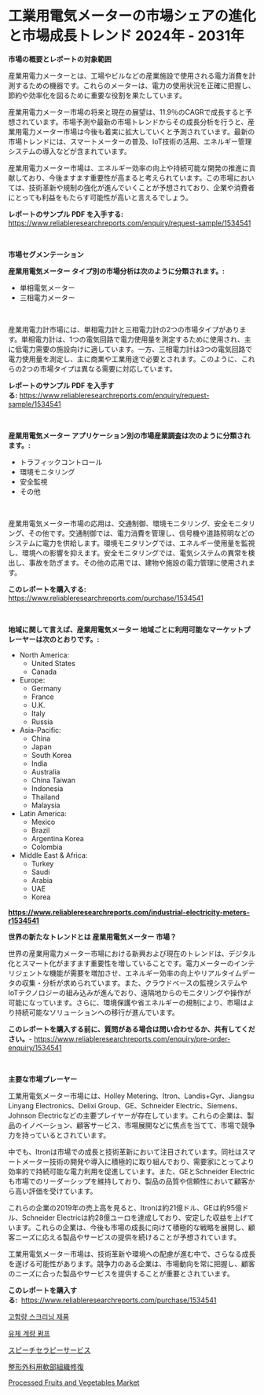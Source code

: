 <p><h1>工業用電気メーターの市場シェアの進化と市場成長トレンド 2024年 - 2031年</h1></p><p><strong>市場の概要とレポートの対象範囲</strong></p>
<p><p>産業用電力メーターとは、工場やビルなどの産業施設で使用される電力消費を計測するための機器です。これらのメーターは、電力の使用状況を正確に把握し、節約や効率化を図るために重要な役割を果たしています。</p><p>産業用電力メーター市場の将来と現在の展望は、11.9％のCAGRで成長すると予想されています。市場予測や最新の市場トレンドからその成長分析を行うと、産業用電力メーター市場は今後も着実に拡大していくと予測されています。最新の市場トレンドには、スマートメーターの普及、IoT技術の活用、エネルギー管理システムの導入などが含まれています。</p><p>産業用電力メーター市場は、エネルギー効率の向上や持続可能な開発の推進に貢献しており、今後ますます重要性が高まると考えられています。この市場においては、技術革新や規制の強化が進んでいくことが予想されており、企業や消費者にとっても利益をもたらす可能性が高いと言えるでしょう。</p></p>
<p><strong>レポートのサンプル PDF を入手する:</strong> <a href="https://www.reliableresearchreports.com/enquiry/request-sample/1534541">https://www.reliableresearchreports.com/enquiry/request-sample/1534541</a></p>
<p>&nbsp;</p>
<p><strong>市場セグメンテーション</strong></p>
<p><strong>産業用電気メーター タイプ別の市場分析は次のように分類されます。:</strong></p>
<p><ul><li>単相電気メーター</li><li>三相電力メーター</li></ul></p>
<p>&nbsp;</p>
<p><p>産業用電力計市場には、単相電力計と三相電力計の2つの市場タイプがあります。単相電力計は、1つの電気回路で電力使用量を測定するために使用され、主に低電力需要の施設向けに適しています。一方、三相電力計は3つの電気回路で電力使用量を測定し、主に商業や工業用途で必要とされます。このように、これらの2つの市場タイプは異なる需要に対応しています。</p></p>
<p><strong>レポートのサンプル PDF を入手する:</strong>&nbsp;<a href="https://www.reliableresearchreports.com/enquiry/request-sample/1534541">https://www.reliableresearchreports.com/enquiry/request-sample/1534541</a></p>
<p>&nbsp;</p>
<p><strong> 産業用電気メーター アプリケーション別の市場産業調査は次のように分類されます。:</strong></p>
<p><ul><li>トラフィックコントロール</li><li>環境モニタリング</li><li>安全監視</li><li>その他</li></ul></p>
<p>&nbsp;</p>
<p><p>産業用電気メーター市場の応用は、交通制御、環境モニタリング、安全モニタリング、その他です。交通制御では、電力消費を管理し、信号機や道路照明などのシステムに電力を供給します。環境モニタリングでは、エネルギー使用量を監視し、環境への影響を抑えます。安全モニタリングでは、電気システムの異常を検出し、事故を防ぎます。その他の応用では、建物や施設の電力管理に使用されます。</p></p>
<p><strong>このレポートを購入する:</strong>&nbsp; <a href="https://www.reliableresearchreports.com/purchase/1534541">https://www.reliableresearchreports.com/purchase/1534541</a></p>
<p>&nbsp;</p>
<p><strong>地域に関して言えば、産業用電気メーター 地域ごとに利用可能なマーケットプレーヤーは次のとおりです。:</strong></p>
<p><ul>
    <li>
        North America:
        <ul>
            <li>United States</li>
            <li>Canada</li>
        </ul>
    </li>
    <li>
        Europe:
        <ul>
            <li>Germany</li>
            <li>France</li>
            <li>U.K.</li>
            <li>Italy</li>
            <li>Russia</li>
        </ul>
    </li>
    <li>
        Asia-Pacific:
        <ul>
            <li>China</li>
            <li>Japan</li>
            <li>South Korea</li>
            <li>India</li>
            <li>Australia</li>
            <li>China Taiwan</li>
            <li>Indonesia</li>
            <li>Thailand</li>
            <li>Malaysia</li>
        </ul>
    </li>
    <li>
        Latin America:
        <ul>
            <li>Mexico</li>
            <li>Brazil</li>
            <li>Argentina Korea</li>
            <li>Colombia</li>
        </ul>
    </li>
    <li>
        Middle East & Africa:
        <ul>
            <li>Turkey</li>
            <li>Saudi</li>
            <li>Arabia</li>
            <li>UAE</li>
            <li>Korea</li>
        </ul>
    </li>
    </ul></p>
<p><strong><a href="https://www.reliableresearchreports.com/industrial-electricity-meters-r1534541">https://www.reliableresearchreports.com/industrial-electricity-meters-r1534541</a></strong>&nbsp;</p>
<p><strong>世界の新たなトレンドとは 産業用電気メーター 市場？</strong></p>
<p><p>世界の産業用電力メーター市場における新興および現在のトレンドは、デジタル化とスマート化がますます重要性を増していることです。電力メーターのインテリジェントな機能が需要を増加させ、エネルギー効率の向上やリアルタイムデータの収集・分析が求められています。また、クラウドベースの監視システムやIoTテクノロジーの組み込みが進んでおり、遠隔地からのモニタリングや操作が可能になっています。さらに、環境保護や省エネルギーの規制により、市場はより持続可能なソリューションへの移行が進んでいます。</p></p>
<p><strong>このレポートを購入する前に、質問がある場合は問い合わせるか、共有してください。</strong>- <a href="https://www.reliableresearchreports.com/enquiry/pre-order-enquiry/1534541">https://www.reliableresearchreports.com/enquiry/pre-order-enquiry/1534541</a></p>
<p>&nbsp;</p>
<p><strong>主要な市場プレーヤー</strong></p>
<p><p>工業用電気メーター市場には、Holley Metering、Itron、Landis+Gyr、Jiangsu Linyang Electronics、Delixi Group、GE、Schneider Electric、Siemens、Johnson Electricなどの主要プレイヤーが存在しています。これらの企業は、製品のイノベーション、顧客サービス、市場展開などに焦点を当てて、市場で競争力を持っているとされています。</p><p>中でも、Itronは市場での成長と技術革新において注目されています。同社はスマートメーター技術の開発や導入に積極的に取り組んでおり、需要家にとってより効率的で持続可能な電力利用を促進しています。また、GEとSchneider Electricも市場でのリーダーシップを維持しており、製品の品質や信頼性において顧客から高い評価を受けています。</p><p>これらの企業の2019年の売上高を見ると、Itronは約21億ドル、GEは約95億ドル、Schneider Electricは約28億ユーロを達成しており、安定した収益を上げています。これらの企業は、今後も市場の成長に向けて積極的な戦略を展開し、顧客ニーズに応える製品やサービスの提供を続けることが予想されています。</p><p>工業用電気メーター市場は、技術革新や環境への配慮が進む中で、さらなる成長を遂げる可能性があります。競争力のある企業は、市場動向を常に把握し、顧客のニーズに合った製品やサービスを提供することが重要とされています。</p></p>
<p><strong>このレポートを購入する:</strong>&nbsp;&nbsp;<a href="https://www.reliableresearchreports.com/purchase/1534541">https://www.reliableresearchreports.com/purchase/1534541</a></p>
<p><p><a href="https://medium.com/@bustersipes981/%EA%B3%A0%EC%9A%A9%EB%9F%89-%EC%8A%A4%ED%81%AC%EB%A6%AC%EB%8B%9D-%EC%A0%9C%ED%92%88-%EC%8B%9C%EC%9E%A5-%EA%B7%9C%EB%AA%A8-%EC%8B%9C%EC%9E%A5-%EC%A0%84%EB%A7%9D-%EB%B0%8F-%EC%8B%9C%EC%9E%A5-%EC%98%88%EC%B8%A1-2024%EB%85%84%EB%B6%80%ED%84%B0-2031%EB%85%84%EA%B9%8C%EC%A7%80-5ff35a2380a0">고함량 스크리닝 제품</a></p><p><a href="https://medium.com/@anvil67678789/%EC%9C%A0%EC%B2%B4-%EC%B8%A1%EC%A0%95-%ED%8E%8C%ED%94%84-%EC%8B%9C%EC%9E%A5-%EC%A0%84%EB%A7%9D-%EC%82%B0%EC%97%85-%EA%B0%9C%EC%9A%94-%EB%B0%8F-%EC%98%88%EC%B8%A1-2024%EB%85%84%EB%B6%80%ED%84%B0-2031%EB%85%84%EA%B9%8C%EC%A7%80-282c9edd10ef">유체 계량 펌프</a></p><p><a href="https://github.com/oqxogxyvqe90775/Market-Research-Report-List-1/blob/main/526025518078.md">スピーチセラピーサービス</a></p><p><a href="https://medium.com/@maureenbiologist34/%E6%95%B4%E5%BD%A2%E5%A4%96%E7%A7%91%E3%82%BD%E3%83%95%E3%83%88%E3%83%86%E3%82%A3%E3%83%83%E3%82%B7%E3%83%A5%E4%BF%AE%E5%BE%A9%E5%B8%82%E5%A0%B4-%E6%88%90%E5%8A%9F%E3%81%99%E3%82%8B%E3%83%93%E3%82%B8%E3%83%8D%E3%82%B9%E6%88%A6%E7%95%A5%E3%81%AE%E9%8D%B52031%E5%B9%B4%E3%81%BE%E3%81%A7%E3%81%AE%E4%BA%88%E6%B8%AC-d81251627696">整形外科用軟部組織修復</a></p><p><a href="https://github.com/nicholepatriciadoylenwnrjr0/Market-Research-Report-List-1/blob/main/processed-fruits-and-vegetables-market.md">Processed Fruits and Vegetables Market</a></p></p>